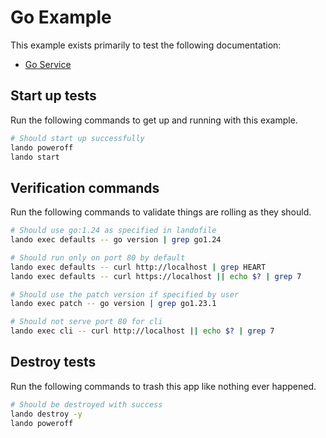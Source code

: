 Go Example
==========

This example exists primarily to test the following documentation:

* [Go Service](https://docs.devwithlando.io/tutorials/go.html)

Start up tests
--------------

Run the following commands to get up and running with this example.

```bash
# Should start up successfully
lando poweroff
lando start
```

Verification commands
---------------------

Run the following commands to validate things are rolling as they should.

```bash
# Should use go:1.24 as specified in landofile
lando exec defaults -- go version | grep go1.24

# Should run only on port 80 by default
lando exec defaults -- curl http://localhost | grep HEART
lando exec defaults -- curl https://localhost || echo $? | grep 7

# Should use the patch version if specified by user
lando exec patch -- go version | grep go1.23.1

# Should not serve port 80 for cli
lando exec cli -- curl http://localhost || echo $? | grep 7
```

Destroy tests
-------------

Run the following commands to trash this app like nothing ever happened.

```bash
# Should be destroyed with success
lando destroy -y
lando poweroff
```
